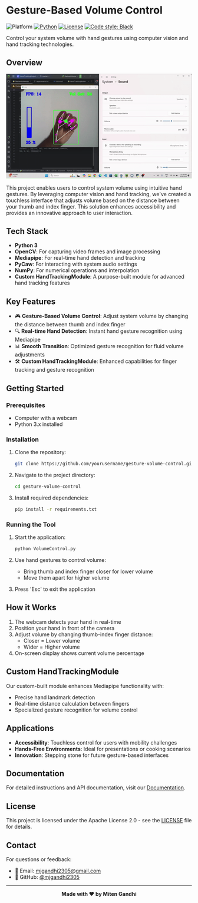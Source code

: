 # Gesture-Based Volume Control

![Platform](https://img.shields.io/badge/Platform-Linux%20%7C%20macOS%20%7C%20Windows-informational)
[![Python](https://img.shields.io/badge/Python-%203.8%20%7C%203.9%20%7C%203.10-informational)](https://www.python.org/)
[![License](https://img.shields.io/badge/License-Apache-green)](./LICENSE)
[![Code style: Black](https://img.shields.io/badge/Code%20style-Black-000.svg)](https://github.com/psf/black)


Control your system volume with hand gestures using computer vision and hand tracking technologies.

## Overview

![Volume-control-using hand gesture](docs/Untitledvideo-MadewithClipchamp2-ezgif.com-video-to-gif-converter.gif)

This project enables users to control system volume using intuitive hand gestures. By leveraging computer vision and hand tracking, we've created a touchless interface that adjusts volume based on the distance between your thumb and index finger. This solution enhances accessibility and provides an innovative approach to user interaction.

## Tech Stack

- **Python 3**
- **OpenCV**: For capturing video frames and image processing
- **Mediapipe**: For real-time hand detection and tracking
- **PyCaw**: For interacting with system audio settings
- **NumPy**: For numerical operations and interpolation
- **Custom HandTrackingModule**: A purpose-built module for advanced hand tracking features

## Key Features

- 🎮 **Gesture-Based Volume Control**: Adjust system volume by changing the distance between thumb and index finger
- 🔍 **Real-time Hand Detection**: Instant hand gesture recognition using Mediapipe
- 📊 **Smooth Transition**: Optimized gesture recognition for fluid volume adjustments
- 🛠️ **Custom HandTrackingModule**: Enhanced capabilities for finger tracking and gesture recognition

## Getting Started

### Prerequisites

- Computer with a webcam
- Python 3.x installed

### Installation

1. Clone the repository:
   ```bash
   git clone https://github.com/yourusername/gesture-volume-control.git
   ```

2. Navigate to the project directory:
   ```bash
   cd gesture-volume-control
   ```

3. Install required dependencies:
   ```bash
   pip install -r requirements.txt
   ```

### Running the Tool

1. Start the application:
   ```bash
   python VolumeControl.py
   ```

2. Use hand gestures to control volume:
   - Bring thumb and index finger closer for lower volume
   - Move them apart for higher volume

3. Press 'Esc' to exit the application

## How it Works

1. The webcam detects your hand in real-time
2. Position your hand in front of the camera
3. Adjust volume by changing thumb-index finger distance:
   - Closer = Lower volume
   - Wider = Higher volume
4. On-screen display shows current volume percentage

## Custom HandTrackingModule

Our custom-built module enhances Mediapipe functionality with:
- Precise hand landmark detection
- Real-time distance calculation between fingers
- Specialized gesture recognition for volume control

## Applications

- **Accessibility**: Touchless control for users with mobility challenges
- **Hands-Free Environments**: Ideal for presentations or cooking scenarios
- **Innovation**: Stepping stone for future gesture-based interfaces

## Documentation

For detailed instructions and API documentation, visit our [Documentation](https://github.com/mjgandhi2305/Gesture-Volume-Control/blob/master/docs/docs.md).

## License

This project is licensed under the Apache License 2.0 - see the [LICENSE](LICENSE) file for details.

## Contact

For questions or feedback:
- 📧 Email: mjgandhi2305@gmail.com
- 🐙 GitHub: [@mjgandhi2305](https://github.com/mjgandhi2305)

---

<div align="center">

**Made with ❤️ by Miten Gandhi**

</div>
